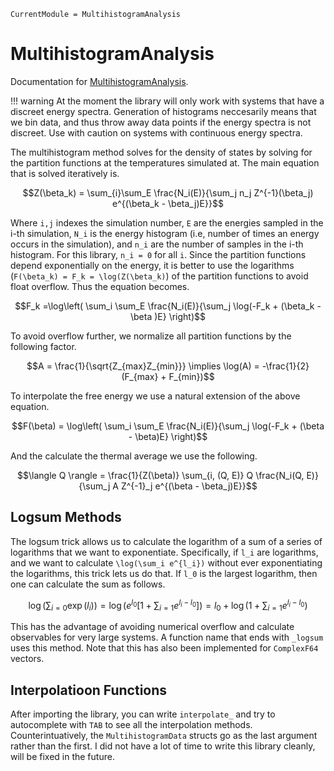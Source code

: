 ```@meta
CurrentModule = MultihistogramAnalysis
```

# MultihistogramAnalysis

Documentation for
[MultihistogramAnalysis](https://github.com/cocoa1231/MultihistogramAnalysis.jl).

!!! warning
    At the moment the library will only work with systems that have a discreet
    energy spectra. Generation of histograms neccesarily means that we bin data,
    and thus throw away data points if the energy spectra is not discreet. Use
    with caution on systems with continuous energy spectra.

The multihistogram method solves for the density of states by solving for the
partition functions at the temperatures simulated at. The main equation that is
solved iteratively is.

```math
Z(\beta_k) = \sum_{i}\sum_E \frac{N_i(E)}{\sum_j n_j Z^{-1}(\beta_j) e^{(\beta_k
- \beta_j)E}}
```

Where ``i,j`` indexes the simulation number, ``E`` are the energies sampled in
the i-th simulation, ``N_i`` is the energy histogram (i.e, number of times an
energy occurs in the simulation), and `n_i` are the number of samples in the
i-th histogram. For this library, ``n_i = 0`` for all ``i``. Since the partition
functions depend exponentially on the energy, it is better to use the logarithms
(``F(\beta_k) = F_k = \log(Z(\beta_k)``)
of the partition functions to avoid float overflow. Thus the equation becomes.

```math
F_k =\log\left( \sum_i \sum_E \frac{N_i(E)}{\sum_j \log(-F_k + (\beta_k - \beta
)E} \right)
```

To avoid overflow further, we normalize all partition functions by the following
factor.

```math
A = \frac{1}{\sqrt{Z_{max}Z_{min}}} \implies \log(A) = -\frac{1}{2} (F_{max} +
F_{min})
```

To interpolate the free energy we use a natural extension of the above equation.

```math
F(\beta) = \log\left( \sum_i \sum_E \frac{N_i(E)}{\sum_j \log(-F_k + (\beta -
\beta)E} \right)
```

And the calculate the thermal average we use the following.

```math
\langle Q \rangle = \frac{1}{Z(\beta)} \sum_{i, (Q, E)} Q \frac{N_i(Q,
E)}{\sum_j A Z^{-1}_j e^{(\beta - \beta_j)E}}
```

## Logsum Methods

The logsum trick allows us to calculate the logarithm of a sum of a series of
logarithms that we want to exponentiate. Specifically, if ``l_i`` are
logarithms, and we want to calculate ``\log(\sum_i e^{l_i})`` without ever
exponentiating the logarithms, this trick lets us do that. If ``l_0`` is the
largest logarithm, then one can calculate the sum as follows.

```math
\log(\sum_{i=0} \exp(l_i)) = \log(e^{l_0} \left[1 + \sum_{i=1} e^{l_i -
l_0}\right]) = l_0 + \log(1 +  \sum_{i=1} e^{l_i - l_0})
```

This has the advantage of avoiding numerical overflow and calculate observables
for very large systems. A function name that ends with `_logsum` uses this
method. Note that this has also been implemented for `ComplexF64` vectors.

## Interpolatioon Functions

After importing the library, you can write `interpolate_` and try to
autocomplete with `TAB` to see all the interpolation methods.
Counterintuatively, the `MultihistogramData` structs go as the last argument
rather than the first. I did not have a lot of time to write this library
cleanly, will be fixed in the future.

